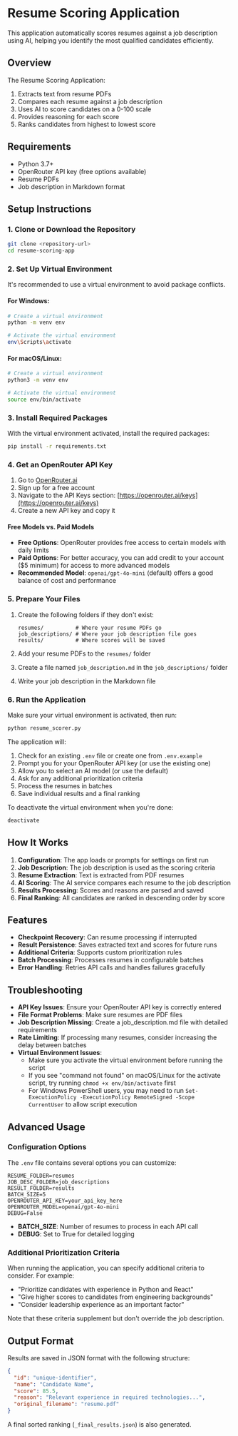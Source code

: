 # Resume Scoring Application

This application automatically scores resumes against a job description using AI, helping you identify the most qualified candidates efficiently.

## Overview

The Resume Scoring Application:

1. Extracts text from resume PDFs
2. Compares each resume against a job description
3. Uses AI to score candidates on a 0-100 scale
4. Provides reasoning for each score
5. Ranks candidates from highest to lowest score

## Requirements

- Python 3.7+
- OpenRouter API key (free options available)
- Resume PDFs
- Job description in Markdown format

## Setup Instructions

### 1. Clone or Download the Repository

```bash
git clone <repository-url>
cd resume-scoring-app
```

### 2. Set Up Virtual Environment

It's recommended to use a virtual environment to avoid package conflicts.

#### For Windows:
```bash
# Create a virtual environment
python -m venv env

# Activate the virtual environment
env\Scripts\activate
```

#### For macOS/Linux:
```bash
# Create a virtual environment
python3 -m venv env

# Activate the virtual environment
source env/bin/activate
```

### 3. Install Required Packages

With the virtual environment activated, install the required packages:

```bash
pip install -r requirements.txt
```

### 4. Get an OpenRouter API Key

1. Go to [OpenRouter.ai](https://openrouter.ai/)
2. Sign up for a free account
3. Navigate to the API Keys section: [https://openrouter.ai/keys](https://openrouter.ai/keys)
4. Create a new API key and copy it

#### Free Models vs. Paid Models

- **Free Options**: OpenRouter provides free access to certain models with daily limits
- **Paid Options**: For better accuracy, you can add credit to your account ($5 minimum) for access to more advanced models
- **Recommended Model**: `openai/gpt-4o-mini` (default) offers a good balance of cost and performance

### 5. Prepare Your Files

1. Create the following folders if they don't exist:
   ```
   resumes/          # Where your resume PDFs go
   job_descriptions/ # Where your job description file goes
   results/          # Where scores will be saved
   ```

2. Add your resume PDFs to the `resumes/` folder
3. Create a file named `job_description.md` in the `job_descriptions/` folder
4. Write your job description in the Markdown file

### 6. Run the Application

Make sure your virtual environment is activated, then run:


```bash
python resume_scorer.py
```

The application will:
1. Check for an existing `.env` file or create one from `.env.example`
2. Prompt you for your OpenRouter API key (or use the existing one)
3. Allow you to select an AI model (or use the default)
4. Ask for any additional prioritization criteria
5. Process the resumes in batches
6. Save individual results and a final ranking

To deactivate the virtual environment when you're done:
```bash
deactivate
```

## How It Works

1. **Configuration**: The app loads or prompts for settings on first run
2. **Job Description**: The job description is used as the scoring criteria
3. **Resume Extraction**: Text is extracted from PDF resumes
4. **AI Scoring**: The AI service compares each resume to the job description
5. **Results Processing**: Scores and reasons are parsed and saved
6. **Final Ranking**: All candidates are ranked in descending order by score

## Features

- **Checkpoint Recovery**: Can resume processing if interrupted
- **Result Persistence**: Saves extracted text and scores for future runs
- **Additional Criteria**: Supports custom prioritization rules
- **Batch Processing**: Processes resumes in configurable batches
- **Error Handling**: Retries API calls and handles failures gracefully

## Troubleshooting

- **API Key Issues**: Ensure your OpenRouter API key is correctly entered
- **File Format Problems**: Make sure resumes are PDF files
- **Job Description Missing**: Create a job_description.md file with detailed requirements
- **Rate Limiting**: If processing many resumes, consider increasing the delay between batches
- **Virtual Environment Issues**: 
  - Make sure you activate the virtual environment before running the script
  - If you see "command not found" on macOS/Linux for the activate script, try running `chmod +x env/bin/activate` first
  - For Windows PowerShell users, you may need to run `Set-ExecutionPolicy -ExecutionPolicy RemoteSigned -Scope CurrentUser` to allow script execution

## Advanced Usage

### Configuration Options

The `.env` file contains several options you can customize:

```
RESUME_FOLDER=resumes
JOB_DESC_FOLDER=job_descriptions
RESULT_FOLDER=results
BATCH_SIZE=5
OPENROUTER_API_KEY=your_api_key_here
OPENROUTER_MODEL=openai/gpt-4o-mini
DEBUG=False
```

- **BATCH_SIZE**: Number of resumes to process in each API call
- **DEBUG**: Set to True for detailed logging

### Additional Prioritization Criteria

When running the application, you can specify additional criteria to consider. For example:
- "Prioritize candidates with experience in Python and React"
- "Give higher scores to candidates from engineering backgrounds"
- "Consider leadership experience as an important factor"

Note that these criteria supplement but don't override the job description.

## Output Format

Results are saved in JSON format with the following structure:

```json
{
  "id": "unique-identifier",
  "name": "Candidate Name",
  "score": 85.5,
  "reason": "Relevant experience in required technologies...",
  "original_filename": "resume.pdf"
}
```

A final sorted ranking (`_final_results.json`) is also generated.